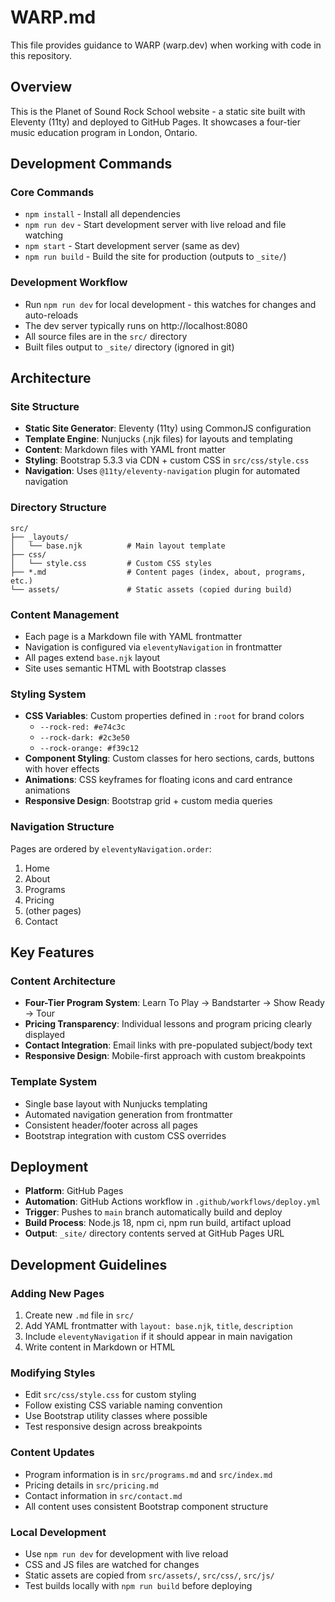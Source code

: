 # WARP.md

This file provides guidance to WARP (warp.dev) when working with code in this repository.

## Overview

This is the Planet of Sound Rock School website - a static site built with Eleventy (11ty) and deployed to GitHub Pages. It showcases a four-tier music education program in London, Ontario.

## Development Commands

### Core Commands
- `npm install` - Install all dependencies
- `npm run dev` - Start development server with live reload and file watching
- `npm start` - Start development server (same as dev)
- `npm run build` - Build the site for production (outputs to `_site/`)

### Development Workflow
- Run `npm run dev` for local development - this watches for changes and auto-reloads
- The dev server typically runs on http://localhost:8080
- All source files are in the `src/` directory
- Built files output to `_site/` directory (ignored in git)

## Architecture

### Site Structure
- **Static Site Generator**: Eleventy (11ty) using CommonJS configuration
- **Template Engine**: Nunjucks (.njk files) for layouts and templating
- **Content**: Markdown files with YAML front matter
- **Styling**: Bootstrap 5.3.3 via CDN + custom CSS in `src/css/style.css`
- **Navigation**: Uses `@11ty/eleventy-navigation` plugin for automated navigation

### Directory Structure
```
src/
├── _layouts/
│   └── base.njk          # Main layout template
├── css/
│   └── style.css         # Custom CSS styles
├── *.md                  # Content pages (index, about, programs, etc.)
└── assets/               # Static assets (copied during build)
```

### Content Management
- Each page is a Markdown file with YAML frontmatter
- Navigation is configured via `eleventyNavigation` in frontmatter
- All pages extend `base.njk` layout
- Site uses semantic HTML with Bootstrap classes

### Styling System
- **CSS Variables**: Custom properties defined in `:root` for brand colors
  - `--rock-red: #e74c3c`
  - `--rock-dark: #2c3e50` 
  - `--rock-orange: #f39c12`
- **Component Styling**: Custom classes for hero sections, cards, buttons with hover effects
- **Animations**: CSS keyframes for floating icons and card entrance animations
- **Responsive Design**: Bootstrap grid + custom media queries

### Navigation Structure
Pages are ordered by `eleventyNavigation.order`:
1. Home
2. About 
3. Programs
4. Pricing
5. (other pages)
6. Contact

## Key Features

### Content Architecture
- **Four-Tier Program System**: Learn To Play → Bandstarter → Show Ready → Tour
- **Pricing Transparency**: Individual lessons and program pricing clearly displayed
- **Contact Integration**: Email links with pre-populated subject/body text
- **Responsive Design**: Mobile-first approach with custom breakpoints

### Template System
- Single base layout with Nunjucks templating
- Automated navigation generation from frontmatter
- Consistent header/footer across all pages
- Bootstrap integration with custom CSS overrides

## Deployment

- **Platform**: GitHub Pages
- **Automation**: GitHub Actions workflow in `.github/workflows/deploy.yml`
- **Trigger**: Pushes to `main` branch automatically build and deploy
- **Build Process**: Node.js 18, npm ci, npm run build, artifact upload
- **Output**: `_site/` directory contents served at GitHub Pages URL

## Development Guidelines

### Adding New Pages
1. Create new `.md` file in `src/`
2. Add YAML frontmatter with `layout: base.njk`, `title`, `description`
3. Include `eleventyNavigation` if it should appear in main navigation
4. Write content in Markdown or HTML

### Modifying Styles
- Edit `src/css/style.css` for custom styling
- Follow existing CSS variable naming convention
- Use Bootstrap utility classes where possible
- Test responsive design across breakpoints

### Content Updates
- Program information is in `src/programs.md` and `src/index.md`
- Pricing details in `src/pricing.md`
- Contact information in `src/contact.md`
- All content uses consistent Bootstrap component structure

### Local Development
- Use `npm run dev` for development with live reload
- CSS and JS files are watched for changes
- Static assets are copied from `src/assets/`, `src/css/`, `src/js/`
- Test builds locally with `npm run build` before deploying
